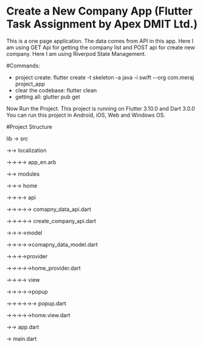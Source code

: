 # Create a New Company App (Flutter Task Assignment by Apex DMIT Ltd.)

This is a one page application. 
The data comes from API in this app.
Here I am using GET Api for getting the company list and POST api for create new company.
Here I am using Riverpod State Management.

#Commands:

* project create: flutter create -t skeleton -a java -i swift --org com.meraj project_app
* clear the codebase: flutter clean
* getting all: glutter pub get

Now Run the Project.
This project is running on Flutter 3.10.0 and Dart 3.0.0
You can run this project in Android, iOS, Web and Windows OS.

#Project Structure

lib
-> src

->-> localization

->->->-> app_en.arb

->-> modules

->->-> home

->->->-> api

->->->->-> comapny_data_api.dart

->->->->-> create_company_api.dart

->->->->model

->->->->->comapny_data_model.dart

->->->->provider

->->->->->home_provider.dart

->->->-> view

->->->->->popup

->->->->->-> popup.dart

->->->->->home.view.dart

->-> app.dart

-> main.dart

